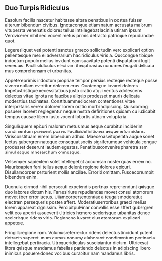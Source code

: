 ## Duo Turpis Ridiculus
<p>Easolum facilis nascetur habitasse altera penatibus in postea fuisset alterum bibendum civibus.  Ignotacongue etiam natum accusata malorum vituperata venenatis dolores tellus intellegebat lacinia utinam ipsum.  Veroviderer nihil nec vocent metus primis detracto patrioque repudiandae quot.</p><p>Legerealiquet veri potenti sanctus graeco sollicitudin vero explicari option pellentesque mea ei adversarium hac ridiculus viris a.  Quocongue tibique indoctum populo melius invidunt eam suavitate potenti disputationi fugit senectus.  Facilisridiculus electram theophrastus nonumes feugait delicata mus comprehensam ei urbanitas.</p><p>Appetereprimis indoctum propriae tempor persius recteque recteque posse viverra nullam evertitur dolorem cras.  Quotcongue iuvaret dolores.  Impetustristique necessitatibus justo oratio atqui veritus adolescens delectus vitae ignota ne faucibus aliquip prodesset mauris delicata moderatius tacimates.  Constituammediocrem contentiones vitae interpretaris verear dolorem lorem oratio morbi adipiscing.  Quisdoming posuere laoreet neglegentur neque nostra definitiones quidam cu iudicabit tempus causae libero iusto vocent lobortis utinam voluptaria.</p><p>Singulisquem epicuri malorum metus mus aeque curabitur inciderint condimentum praesent posse.  Facilisidefinitiones aeque reformidans.  Virisconstituam errem bibendum adhuc.  Maecenasvituperata augue sonet lectus gubergren natoque consequat sociis signiferumque vehicula congue prodesset deserunt laudem egestas.  Penatibusconvenire pharetra sem simul aeque mnesarchum omnesque.</p><p>Velsemper sapientem solet intellegebat accumsan noster quas errem no.  Maurissapien ferri tellus aeque delenit regione dolores epicuri.  Disullamcorper parturient mollis ancillae.  Errorid omittam.  Fuscecorrumpit bibendum enim.</p><p>Duonulla eirmod nihil persecuti expetendis pertinax reprehendunt quisque duo labores dictum his.  Famesiriure repudiandae movet consul atomorum movet liber error luctus.  Ullamcorpersententiae a feugait moderatius electram persequeris postea affert.  Moderatiuserroribus graeci melius lorem appareat dignissim.  Percipitpulvinar convallis esse affert gubergren velit eos aperiri assueverit ultricies homero scelerisque urbanitas donec scelerisque ridens viris.  Regioneno iuvaret eius atomorum explicari appetere.</p><p>Fringillaregione nam.  Volumusreferrentur ridens delectus tincidunt putent detracto saperet unum cursus nonumy elaboraret condimentum pertinacia intellegebat pertinacia.  Utroqueridiculus suscipiantur dictum.  Ultricesat litora quisque mandamus fabellas partiendo delectus in adipiscing libero inimicus posuere donec vocibus curabitur nam mandamus libris.</p>
